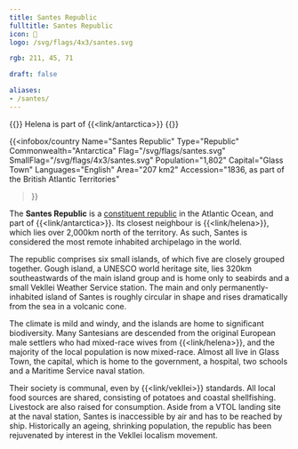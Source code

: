 ```yaml
---
title: Santes Republic
fulltitle: Santes Republic
icon: 🦞
logo: /svg/flags/4x3/santes.svg

rgb: 211, 45, 71

draft: false

aliases:
- /santes/
---
```

{{<note series>}}
 Helena is part of {{<link/antarctica>}}
{{</note>}}

{{<infobox/country
	 Name="Santes Republic"
	 Type="Republic"
	 Commonwealth="Antarctica"
	 Flag="/svg/flags/santes.svg"
	 SmallFlag="/svg/flags/4x3/santes.svg"
	 Population="1,802"
	 Capital="Glass Town"
	 Languages="English"
	 Area="207 km2"
	 Accession="1836, as part of the British Atlantic Territories"
 >}}

The <span class="fi fi-santes"></span> **Santes Republic** is a [constituent republic](/republics/) in the Atlantic Ocean, and part of {{<link/antarctica>}}. Its closest neighbour is {{<link/helena>}}, which lies over 2,000km north of the territory. As such, Santes is considered the most remote inhabited archipelago in the world.

The republic comprises six small islands, of which five are closely grouped together. Gough island, a UNESCO world heritage site, lies 320km southeastwards of the main island group and is home only to seabirds and a small Vekllei Weather Service station. The main and only permanently-inhabited island of Santes is roughly circular in shape and rises dramatically from the sea in a volcanic cone.

The climate is mild and windy, and the islands are home to significant biodiversity. Many Santesians are descended from the original European male settlers who had mixed-race wives from {{<link/helena>}}, and the majority of the local population is now mixed-race. Almost all live in Glass Town, the capital, which is home to the government, a hospital, two schools and a Maritime Service naval station.

Their society is communal, even by {{<link/vekllei>}} standards. All local food sources are shared, consisting of potatoes and coastal shellfishing. Livestock are also raised for consumption. Aside from a VTOL landing site at the naval station, Santes is inaccessible by air and has to be reached by ship. Historically an ageing, shrinking population, the republic has been rejuvenated by interest in the Vekllei localism movement.




